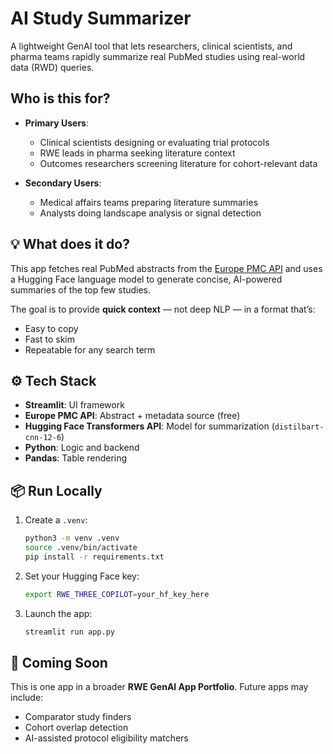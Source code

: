 # AI Study Summarizer

A lightweight GenAI tool that lets researchers, clinical scientists, and pharma teams rapidly summarize real PubMed studies using real-world data (RWD) queries.

## Who is this for?

- **Primary Users**:
  - Clinical scientists designing or evaluating trial protocols
  - RWE leads in pharma seeking literature context
  - Outcomes researchers screening literature for cohort-relevant data

- **Secondary Users**:
  - Medical affairs teams preparing literature summaries
  - Analysts doing landscape analysis or signal detection

## 💡 What does it do?

This app fetches real PubMed abstracts from the [Europe PMC API](https://europepmc.org/) and uses a Hugging Face language model to generate concise, AI-powered summaries of the top few studies.

The goal is to provide **quick context** — not deep NLP — in a format that’s:
- Easy to copy
- Fast to skim
- Repeatable for any search term

## ⚙️ Tech Stack

- **Streamlit**: UI framework
- **Europe PMC API**: Abstract + metadata source (free)
- **Hugging Face Transformers API**: Model for summarization (`distilbart-cnn-12-6`)
- **Python**: Logic and backend
- **Pandas**: Table rendering

## 📦 Run Locally

1. Create a `.venv`:
    ```bash
    python3 -m venv .venv
    source .venv/bin/activate
    pip install -r requirements.txt
    ```

2. Set your Hugging Face key:
    ```bash
    export RWE_THREE_COPILOT=your_hf_key_here
    ```

3. Launch the app:
    ```bash
    streamlit run app.py
    ```

## 🧪 Coming Soon

This is one app in a broader **RWE GenAI App Portfolio**. Future apps may include:
- Comparator study finders
- Cohort overlap detection
- AI-assisted protocol eligibility matchers
